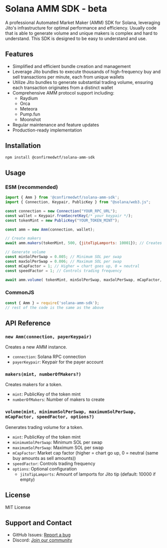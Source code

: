 # Solana AMM SDK - beta

A professional Automated Market Maker (AMM) SDK for Solana, leveraging Jito's infrastructure for optimal performance and efficiency.
Usually code that is able to generate volume and unique makers is complex and hard to understand. 
This SDK is designed to be easy to understand and use.

## Features

- Simplified and efficient bundle creation and management
- Leverage Jito bundles to execute thousands of high-frequency buy and sell transactions per minute, each from unique wallets
- Utilize Jito bundles to generate substantial trading volume, ensuring each transaction originates from a distinct wallet
- Comprehensive AMM protocol support including:
  - Raydium
  - Orca
  - Meteora
  - Pump.fun
  - Moonshot
- Regular maintenance and feature updates
- Production-ready implementation

## Installation

```bash
npm install @confirmedwtf/solana-amm-sdk
```

## Usage

### ESM (recommended)
```javascript
import { Amm } from '@confirmedwtf/solana-amm-sdk';
import { Connection, Keypair, PublicKey } from "@solana/web3.js";

const connection = new Connection("YOUR_RPC_URL");
const wallet = Keypair.fromSecretKey(/* your keypair */);
const tokenMint = new PublicKey("YOUR_TOKEN_MINT");

const amm = new Amm(connection, wallet);

// Create makers
await amm.makers(tokenMint, 500, {jitoTipLamports: 10001}); // Creates 500 makers

// Generate volume
const minSolPerSwap = 0.005; // Minimum SOL per swap
const maxSolPerSwap = 0.006; // Maximum SOL per swap
const mCapFactor = 1; // Higher = chart goes up, 0 = neutral
const speedFactor = 1; // Controls trading frequency

await amm.volume( tokenMint, minSolPerSwap, maxSolPerSwap, mCapFactor, speedFactor, { jitoTipLamports: 1000 });
```

### CommonJS
```javascript
const { Amm } = require('solana-amm-sdk');
// rest of the code is the same as the above
```

## API Reference

### `new Amm(connection, payerKeypair)`
Creates a new AMM instance.

- `connection`: Solana RPC connection
- `payerKeypair`: Keypair for the payer account

### `makers(mint, numberOfMakers?)`
Creates makers for a token.

- `mint`: PublicKey of the token mint
- `numberOfMakers`: Number of makers to create

### `volume(mint, minimumSolPerSwap, maximumSolPerSwap, mCapFactor, speedFactor, options?)`
Generates trading volume for a token.

- `mint`: PublicKey of the token mint
- `minimumSolPerSwap`: Minimum SOL per swap
- `maximumSolPerSwap`: Maximum SOL per swap
- `mCapFactor`: Market cap factor (higher = chart go up, 0 = neutral (same buy amounts as sell amounts))
- `speedFactor`: Controls trading frequency
- `options`: Optional configuration
  - `jitoTipLamports`: Amount of lamports for Jito tip (default: 10000 if empty)

## License

MIT License

## Support and Contact

- GitHub Issues: [Report a bug](https://github.com/confirmedwtf/solana-amm-sdk/issues)
- Discord: [Join our community](https://discord.gg/confirmedwtf)
